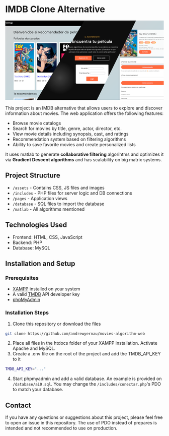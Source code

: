 # IMDB Clone Alternative

![screenshot](./assets/images/captures/combined.png)

This project is an IMDB alternative that allows users to explore and discover information about movies. The web application offers the following features:

- Browse movie catalogs
- Search for movies by title, genre, actor, director, etc.
- View movie details including synopsis, cast, and ratings
- Recommendation system based on filtering algorithms
- Ability to save favorite movies and create personalized lists

It uses matlab to generate **collaborative filtering** algorihtms and optimizes it via **Gradient Descent algorithms** and has scalability on big matrix systems.  

## Project Structure
- `/assets` - Contains CSS, JS files and images
- `/includes` - PHP files for server logic and DB connections
- `/pages` - Application views
- `/database` - SQL files to import the database
- `/matlab` - All algorithms mentioned

## Technologies Used
- Frontend: HTML, CSS, JavaScript
- Backend: PHP
- Database: MySQL

## Installation and Setup
### Prerequisites
- [XAMPP](https://www.apachefriends.org/index.html) installed on your system
- A valid [TMDB](https://developer.themoviedb.org/reference/intro/getting-started) API developer key 
- [phpMyAdmin](https://www.phpmyadmin.net/)

### Installation Steps

1. Clone this repository or download the files
```bash
git clone https://github.com/andrewyernau/movies-algorithm-web
```
2. Place all files in the htdocs folder of your XAMPP installation. Activate Apache and MySQL. 
3. Create a .env file on the root of the project and add the TMDB_API_KEY to it  
```bash
TMDB_API_KEY="..."
```
4. Start phpmyadmin and add a valid database. An example is provided on `/database/ai0.sql`. You may change the `/includes/conectar.php`'s PDO to match your database.

## Contact
If you have any questions or suggestions about this project, please feel free to open an issue in this repository. The use of PDO instead of prepares is intended and not recommended to use on production.